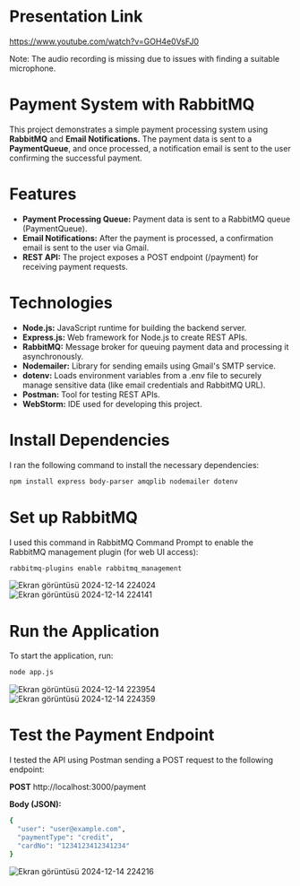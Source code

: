 # Presentation Link

https://www.youtube.com/watch?v=GOH4e0VsFJ0

Note: The audio recording is missing due to issues with finding a suitable microphone.

# Payment System with RabbitMQ

This project demonstrates a simple payment processing system using **RabbitMQ** and **Email Notifications.** The payment data is sent to a **PaymentQueue**, and once processed, a notification email is sent to the user confirming the successful payment.

# Features

 - **Payment Processing Queue:** Payment data is sent to a RabbitMQ queue (PaymentQueue).
 - **Email Notifications:** After the payment is processed, a confirmation email is sent to the user via Gmail.
 - **REST API:** The project exposes a POST endpoint (/payment) for receiving payment requests.

# Technologies

 - **Node.js:** JavaScript runtime for building the backend server.
 - **Express.js:** Web framework for Node.js to create REST APIs.
 - **RabbitMQ:** Message broker for queuing payment data and processing it asynchronously.
 - **Nodemailer:** Library for sending emails using Gmail's SMTP service.
 - **dotenv:** Loads environment variables from a .env file to securely manage sensitive data (like email credentials and RabbitMQ URL).
 - **Postman:** Tool for testing REST APIs.
 - **WebStorm:** IDE used for developing this project.

# Install Dependencies

I ran the following command to install the necessary dependencies:
```bash
npm install express body-parser amqplib nodemailer dotenv
```

# Set up RabbitMQ
I used this command in RabbitMQ Command Prompt to enable the RabbitMQ management plugin (for web UI access):
```bash
rabbitmq-plugins enable rabbitmq_management
```
![Ekran görüntüsü 2024-12-14 224024](https://github.com/user-attachments/assets/9958dd01-e663-4bdd-9577-a888b1e9555a)
![Ekran görüntüsü 2024-12-14 224141](https://github.com/user-attachments/assets/704b2ff7-d309-4c77-97eb-0f12c709d909)

# Run the Application

To start the application, run:
```bash
node app.js
```
![Ekran görüntüsü 2024-12-14 223954](https://github.com/user-attachments/assets/3b9f12f8-93bd-4ddb-aa00-bc8392d0b96a)
![Ekran görüntüsü 2024-12-14 224359](https://github.com/user-attachments/assets/1c155aab-50e7-48bc-8431-2b157f68ed75)


# Test the Payment Endpoint

I tested the API using Postman sending a POST request to the following endpoint:

**POST** http://localhost:3000/payment

**Body (JSON):**
```bash
{
  "user": "user@example.com",
  "paymentType": "credit",
  "cardNo": "1234123412341234"
}
```

![Ekran görüntüsü 2024-12-14 224216](https://github.com/user-attachments/assets/11ed3583-ebbe-4661-aa8f-796cd284fc31)


